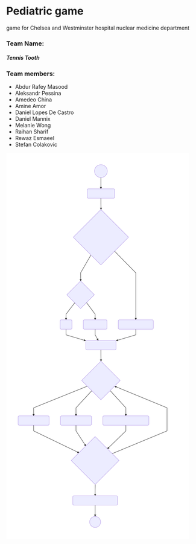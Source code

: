# Pediatric game
game for Chelsea and Westminster hospital nuclear medicine department

### Team Name:
##### Tennis Tooth

### Team members:
* Abdur Rafey Masood
* Aleksandr Pessina
* Amedeo China
* Amine Amor
* Daniel Lopes De Castro
* Daniel Mannix
* Melanie Wong
* Raihan Sharif
* Rewaz Esmaeel
* Stefan Colakovic

![Alt text](./DocumentationAssets/NavigationGraphV3.svg)
